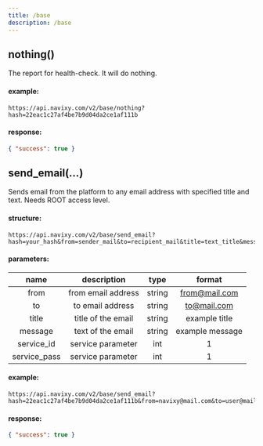 ```yaml
---
title: /base
description: /base
---
```


## nothing()

The report for health-check. It will do nothing.

#### example:

    https://api.navixy.com/v2/base/nothing?hash=22eac1c27af4be7b9d04da2ce1af111b

#### response:

```json
{ "success": true }
```


## send_email(…)

Sends email from the platform to any email address with specified title and text. Needs ROOT access level.

#### structure:

    https://api.navixy.com/v2/base/send_email?hash=your_hash&from=sender_mail&to=recipient_mail&title=text_title&message=text_message&service_id=1&service_pass=1

#### parameters:

| name | description | type| format|
| :------: | :------: | :-----:| :------:|
| from | from email address | string| from@mail.com |
| to | to email address | string | to@mail.com|
| title | title of the email | string | example title|
| message | text of the email | string | example message |
| service_id | service parameter | int | 1 |
| service_pass | service parameter | int | 1 |

#### example:

    https://api.navixy.com/v2/base/send_email?hash=22eac1c27af4be7b9d04da2ce1af111b&from=navixy@mail.com&to=user@mail.com&title=text+of+email+title&message=text+of+the+message&service_id=1&service_pass=1

#### response:

```json
{ "success": true }
```